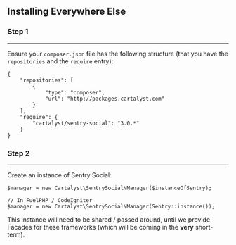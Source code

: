 ## Installing Everywhere Else

### Step 1

---

Ensure your `composer.json` file has the following structure (that you have the `repositories` and the `require` entry):

	{
		"repositories": [
			{
				"type": "composer",
				"url": "http://packages.cartalyst.com"
			}
		],
		"require": {
			"cartalyst/sentry-social": "3.0.*"
		}
	}

### Step 2

---

Create an instance of Sentry Social:

	$manager = new Cartalyst\SentrySocial\Manager($instanceOfSentry);
	
	// In FuelPHP / CodeIgniter
	$manager = new Cartalyst\SentrySocial\Manager(Sentry::instance());

This instance will need to be shared / passed around, until we provide Facades for these frameworks (which will be coming in the **very** short-term).
